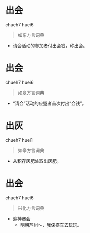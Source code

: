 # 出会
chueh7 huei6
> 如东方言词典
- 请会活动的参加者付出会钱，称出会。

# 出会
chueh7 huei6
> 如皋方言词典
- “请会”活动的应邀者首次付出“会钱”。

# 出灰
chueh7 huei1
> 如皋方言词典
- 从积存灰肥处取出灰肥。

# 出会
chueh7 huei6
> 兴化方言词典
- 迎神赛会
  - 明朝芦州～，我俫搭车去玩玩。
